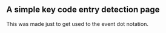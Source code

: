 ## A simple key code entry detection page

This was made just to get used to the event dot notation.